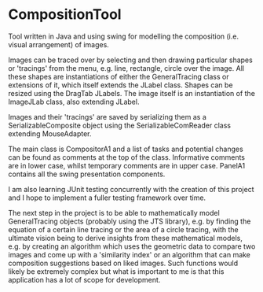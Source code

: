 # CompositionTool
Tool written in Java and using swing for modelling the composition (i.e. visual arrangement) of images. 

Images can be traced over by selecting and then drawing particular shapes or 'tracings' from the menu, e.g. line, rectangle, circle over the image. All these shapes are instantiations of either the GeneralTracing class or extensions of it, which itself extends the JLabel class. Shapes can be resized using the DragTab JLabels. The image itself is an instantiation of the ImageJLab class, also extending JLabel. 

Images and their 'tracings' are saved by serializing them as a SerializableComposite object using the SerializableComReader class extending MouseAdapter. 

The main class is CompositorA1 and a list of tasks and potential changes can be found as comments at the top of the class. Informative comments are in lower case, whilst temporary comments are in upper case. PanelA1 contains all the swing presentation components. 

I am also learning JUnit testing concurrently with the creation of this project and I hope to implement a fuller testing framework over time.
    
The next step in the project is to be able to mathematically model GeneralTracing objects (probably using the JTS library), e.g. by finding the equation of a certain line tracing or the area of a circle tracing, with the ultimate vision being to derive insights from these mathematical models, e.g. by creating an algorithm which uses the geometric data to compare two images and come up with a 'similarity index' or an algorithm that can make composition suggestions based on liked images. Such functions would likely be extremely complex but what is important to me is that this application has a lot of scope for development.
